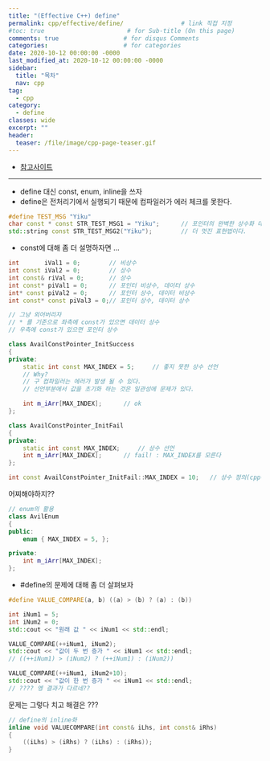 ```yaml
---
title: "(Effective C++) define"
permalink: cpp/effective/define/                # link 직접 지정
#toc: true                       # for Sub-title (On this page)
comments: true                  # for disqus Comments
categories:                     # for categories
date: 2020-10-12 00:00:00 -0000
last_modified_at: 2020-10-12 00:00:00 -0000
sidebar:
  title: "목차"
  nav: cpp
tag:
  - cpp
category:
  - define
classes: wide
excerpt: ""
header:
  teaser: /file/image/cpp-page-teaser.gif
---
```


* [참고사이트](https://www.youtube.com/watch?v=e3tCxGNBewM&list=PLtb6y_I5vgIT7IPpaUp4r2U0viXw2iFeX&index=2)

---

* define 대신 const, enum, inline을 쓰자
* define은 전처리기에서 실행되기 때문에 컴파일러가 에러 체크를 못한다.

```cpp
#define TEST_MSG "Yiku"
char const * const STR_TEST_MSG1 = "Yiku";      // 포인터의 완벽한 상수화 데이터 상수 and 포인터 상수
std::string const STR_TEST_MSG2("Yiku");        // 더 멋진 표현법이다.
```

* const에 대해 좀 더 설명하자면 ...

```cpp
int       iVal1 = 0;        // 비상수
int const iVal2 = 0;        // 상수
int const& riVal = 0;       // 상수
int const* piVal1 = 0;      // 포인터 비상수, 데이터 상수
int* const piVal2 = 0;      // 포인터 상수, 데이터 비상수
int const* const piVal3 = 0;// 포인터 상수, 데이터 상수

// 그냥 외어버리자
// * 를 기준으로 좌측에 const가 있으면 데이터 상수
// 우측에 const가 있으면 포인터 상수
```

```cpp
class AvailConstPointer_InitSuccess
{
private:
    static int const MAX_INDEX = 5;     // 좋지 못한 상수 선언
    // Why?
    // 구 컴파일러는 에러가 발생 될 수 있다.
    // 선언부분에서 값을 초기화 하는 것은 일관성에 문제가 있다.

    int m_iArr[MAX_INDEX];      // ok
};

class AvailConstPointer_InitFail
{
private:
    static int const MAX_INDEX;     // 상수 선언
    int m_iArr[MAX_INDEX];      // fail! : MAX_INDEX를 모른다
};

int const AvailConstPointer_InitFail::MAX_INDEX = 10;   // 상수 정의(cpp에 존재해야함.)
```

어찌해야하지??

```cpp
// enum의 활용
class AvilEnum
{
public:
    enum { MAX_INDEX = 5, };

private:
    int m_iArr[MAX_INDEX];
};
```

* #define의 문제에 대해 좀 더 살펴보자

```cpp
#define VALUE_COMPARE(a, b) ((a) > (b) ? (a) : (b))

int iNum1 = 5;
int iNum2 = 0;
std::cout << "원래 값 " << iNum1 << std::endl;

VALUE_COMPARE(++iNum1, iNum2);
std::cout << "값이 두 번 증가 " << iNum1 << std::endl;
// ((++iNum1) > (iNum2) ? (++iNum1) : (iNum2))

VALUE_COMPARE(++iNum1, iNum2+10);
std::cout << "값이 한 번 증가 " << iNum1 << std::endl;
// ???? 엥 결과가 다르네??
```

문제는 그렇다 치고 해결은 ???

```cpp
// define의 inline화
inline void VALUECOMPARE(int const& iLhs, int const& iRhs)
{
    ((iLhs) > (iRhs) ? (iLhs) : (iRhs));
}
```